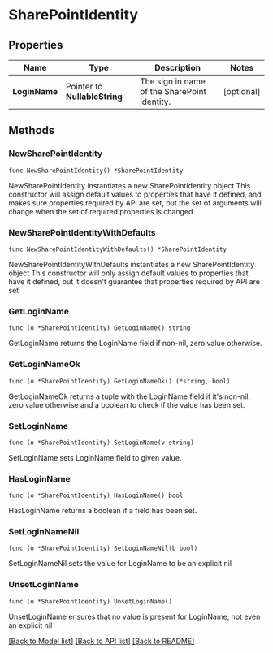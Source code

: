# SharePointIdentity

## Properties

Name | Type | Description | Notes
------------ | ------------- | ------------- | -------------
**LoginName** | Pointer to **NullableString** | The sign in name of the SharePoint identity. | [optional] 

## Methods

### NewSharePointIdentity

`func NewSharePointIdentity() *SharePointIdentity`

NewSharePointIdentity instantiates a new SharePointIdentity object
This constructor will assign default values to properties that have it defined,
and makes sure properties required by API are set, but the set of arguments
will change when the set of required properties is changed

### NewSharePointIdentityWithDefaults

`func NewSharePointIdentityWithDefaults() *SharePointIdentity`

NewSharePointIdentityWithDefaults instantiates a new SharePointIdentity object
This constructor will only assign default values to properties that have it defined,
but it doesn't guarantee that properties required by API are set

### GetLoginName

`func (o *SharePointIdentity) GetLoginName() string`

GetLoginName returns the LoginName field if non-nil, zero value otherwise.

### GetLoginNameOk

`func (o *SharePointIdentity) GetLoginNameOk() (*string, bool)`

GetLoginNameOk returns a tuple with the LoginName field if it's non-nil, zero value otherwise
and a boolean to check if the value has been set.

### SetLoginName

`func (o *SharePointIdentity) SetLoginName(v string)`

SetLoginName sets LoginName field to given value.

### HasLoginName

`func (o *SharePointIdentity) HasLoginName() bool`

HasLoginName returns a boolean if a field has been set.

### SetLoginNameNil

`func (o *SharePointIdentity) SetLoginNameNil(b bool)`

 SetLoginNameNil sets the value for LoginName to be an explicit nil

### UnsetLoginName
`func (o *SharePointIdentity) UnsetLoginName()`

UnsetLoginName ensures that no value is present for LoginName, not even an explicit nil

[[Back to Model list]](../README.md#documentation-for-models) [[Back to API list]](../README.md#documentation-for-api-endpoints) [[Back to README]](../README.md)


